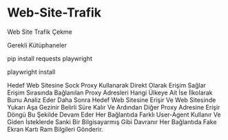 # Web-Site-Trafik
Web Site Trafik Çekme

Gerekli Kütüphaneler

pip install requests playwright

playwright install

Hedef Web Sitesine Sock Proxy Kullanarak Direkt Olarak Erişim Sağlar Erişim Sırasında Bağlanılan Proxy Adresleri Hangi Ülkeye Ait İse İlkolarak Bunu Analiz Eder
Daha Sonra Hedef Web Sitesine Erişir Ve Web Sitesinde Yukarı Aşa Gezinir Belirli Süre Kalır Ve Ardından Diğer Proxy Adresine Erişir Döngü Bu Şekilde Devam Eder Her Bağlantıda Farklı User-Agent Kullanır Ve Giden İsteklerde Sanki Bir Bilgisayarmış Gibi Davranır Her Bağlantıda Fake Ekran Kartı Ram Bilgileri Gönderir.
